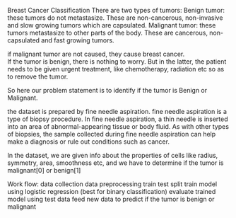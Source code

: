 Breast Cancer Classification
There are two types of tumors: 
Benign tumor: these tumors do not metastasize. These are non-cancerous, non-invasive and slow growing tumors which are capsulated.
Malignant tumor: these tumors metastasize to other parts of the body. These are cancerous, non-capsulated and fast growing tumors.

if malignant tumor are not caused, they cause breast cancer.  
If the tumor is benign, there is nothing to worry. But in the latter, the patient needs to be given urgent treatment, like chemotherapy, radiation etc so as to remove the tumor.

So here our problem statement is to identify if the tumor is Benign or Malignant.

the dataset is prepared by fine needle aspiration.
fine needle aspiration is a type of biopsy procedure. In fine needle aspiration, a thin needle is inserted into an area of abnormal-appearing tissue or body fluid. As with other types of biopsies, the sample collected during fine needle aspiration can help make a diagnosis or rule out conditions such as cancer.

In the dataset, we are given info about the properties of cells like radius, symmetry, area, smoothness etc, and we have to determine if the tumor is malignant[0] or benign[1]

Work flow:
data collection
data preprocessing
train test split
train model using logistic regression (best for binary classification)
evaluate trained model using test data
feed new data to predict if the tumor is benign or malignant
